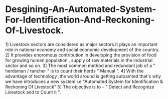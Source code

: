 # Desgining-An-Automated-System-For-Identification-And-Reckoning-Of-Livestock.
1] Livestock sectors are considered as major sectors.It plays an important role in national economy and social economic development of the country.
2] It provides enoromous contribution in developing the provision of food for growing human population , supply of raw materials in the industrial sector and so on.
3] The most common method and redundant job of a " herdsman / rancher " is to count their herds " Manual ".
4] With the advantage of technology ,the world around is getting autoamted that's why we have introduces a new system i.e "Automated System for Identification & Reckoning Of Livestock"
5] The objective is to - " Detect and Recognize Livestock and to Count it ".
